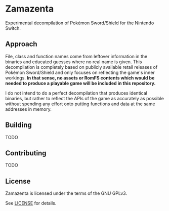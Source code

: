 # Zamazenta

Experimental decompilation of Pokémon Sword/Shield for the Nintendo Switch.

## Approach

File, class and function names come from leftover information in the binaries and
educated guesses where no real name is given. This decompilation is completely
based on publicly available retail releases of Pokémon Sword/Shield and only focuses
on reflecting the game's inner workings. **In that sense, no assets or RomFS contents
which would be needed to produce a playable game will be included in this repository.**

I do not intend to do a perfect decompilation that produces identical binaries, but
rather to reflect the APIs of the game as accurately as possible without spending any
effort onto putting functions and data at the same addresses in memory.

## Building

TODO

## Contributing

TODO

## License

Zamazenta is licensed under the terms of the GNU GPLv3.

See [LICENSE](./LICENSE) for details.
